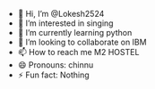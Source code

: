 - 👋 Hi, I’m @Lokesh2524
- 👀 I’m interested in singing 
- 🌱 I’m currently learning python 
- 💞️ I’m looking to collaborate on IBM
- 📫 How to reach me M2 HOSTEL
- 😄 Pronouns: chinnu
- ⚡ Fun fact: Nothing 

<!---
Lokesh2524/Lokesh2524 is a ✨ special ✨ repository because its `README.md` (this file) appears on your GitHub profile.
You can click the Preview link to take a look at your changes.
--->
